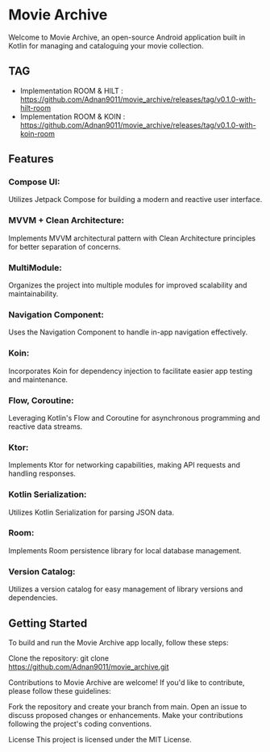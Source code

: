 # Movie Archive

Welcome to Movie Archive, an open-source Android application built in Kotlin for managing and
cataloguing your movie collection.

## TAG

- Implementation ROOM &
  HILT : https://github.com/Adnan9011/movie_archive/releases/tag/v0.1.0-with-hilt-room
- Implementation ROOM &
  KOIN : https://github.com/Adnan9011/movie_archive/releases/tag/v0.1.0-with-koin-room

## Features

### Compose UI:

Utilizes Jetpack Compose for building a modern and reactive user interface.

### MVVM + Clean Architecture:

Implements MVVM architectural pattern with Clean Architecture principles for better separation of
concerns.

### MultiModule:

Organizes the project into multiple modules for improved scalability and maintainability.

### Navigation Component:

Uses the Navigation Component to handle in-app navigation effectively.

### Koin:

Incorporates Koin for dependency injection to facilitate easier app testing and maintenance.

### Flow, Coroutine:

Leveraging Kotlin's Flow and Coroutine for asynchronous programming and reactive data streams.

### Ktor:

Implements Ktor for networking capabilities, making API requests and handling responses.

### Kotlin Serialization:

Utilizes Kotlin Serialization for parsing JSON data.

### Room:

Implements Room persistence library for local database management.

### Version Catalog:

Utilizes a version catalog for easy management of library versions and dependencies.

## Getting Started

To build and run the Movie Archive app locally, follow these steps:

Clone the repository: git clone https://github.com/Adnan9011/movie_archive.git

Contributions to Movie Archive are welcome! If you'd like to contribute, please follow these
guidelines:

Fork the repository and create your branch from main.
Open an issue to discuss proposed changes or enhancements.
Make your contributions following the project's coding conventions.

License
This project is licensed under the MIT License.